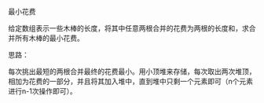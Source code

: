 最小花费

给定数组表示一些木棒的长度，将其中任意两根合并的花费为两根的长度和，求合并所有木棒的最小花费。

思路：

每次挑出最短的两根合并最终的花费最小。用小顶堆来存储，每次取出两次堆顶，相加为花费的一部分，并且将其加入堆中，直到堆中只剩一个元素即可（n个元素进行n-1次操作即可）。


